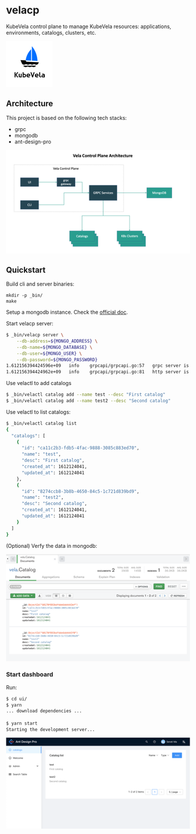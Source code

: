 # velacp

KubeVela control plane to manage KubeVela resources: applications, environments, catalogs, clusters, etc.

![alt](./doc/images/vela_logo.png)

## Architecture

This project is based on the following tech stacks:

- grpc
- mongodb
- ant-design-pro

![alt](./doc/images/velacp-arch.png)

## Quickstart

Build cli and server binaries:

```
mkdir -p _bin/
make
```

Setup a mongodb instance. Check the [official doc](https://docs.mongodb.com/guides/server/install/).

Start velacp server:

```bash
$ _bin/velacp server \
    --db-address=${MONGO_ADDRESS} \
    --db-name=${MONGO_DATABASE} \
    --db-user=${MONGO_USER} \
    --db-password=${MONGO_PASSWORD}
1.612156394424596e+09	info	grpcapi/grpcapi.go:57	grpc server is running on	{"port": 9000}
1.612156394424962e+09	info	grpcapi/grpcapi.go:81	http server is running on	{"port": 9001}
```

Use velactl to add catalogs
```bash
$ _bin/velactl catalog add --name test --desc "First catalog"
$ _bin/velactl catalog add --name test2 --desc "Second catalog"
```

Use velactl to list catalogs:
```bash
$ _bin/velactl catalog list
{
  "catalogs": [
    {
      "id": "ca11c2b3-fdb5-4fac-9888-3085c883ed70",
      "name": "test",
      "desc": "First catalog",
      "created_at": 1612124041,
      "updated_at": 1612124041
    },
    {
      "id": "8274ccb8-3b8b-4650-84c5-1c721d839bd9",
      "name": "test2",
      "desc": "Second catalog",
      "created_at": 1612124041,
      "updated_at": 1612124041
    }
  ]
}
```

(Optional) Verfy the data in mongodb:

![alt](doc/images/mongo_catalog.png)

### Start dashboard

Run:
```bash
$ cd ui/
$ yarn
... download dependencies ...

$ yarn start
Starting the development server...
```

![alt](./doc/images/ui.png)

